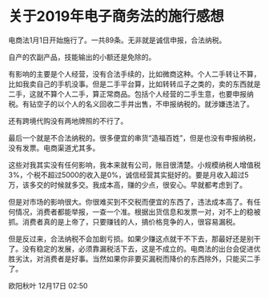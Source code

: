 # 关于2019年电子商务法的施行感想


电商法1月1日开始施行了。一共89条。无非就是诚信申报，合法纳税。

自产的农副产品，技能输出的小额还是免除的。

有影响的主要是个人经营，没有合法手续的，比如微商这种。个人二手转让不算，比如我卖自己的手机没事。但是二手平台算，比如转转瓜子之类的，卖的东西就是二手，这就不算个人二手，算正常商品。包括个人经营的二手生意，也要申报纳税。有钻空子的以个人的名义回收二手并出售，不申报纳税的。就涉嫌违法了。

还有跨境代购没有两地牌照的不行了。

最后一个就是不合法纳税的。很多便宜的串货“造福百姓”，但是也没有申报纳税，没有发票。电商渠道尤其多。

这些对我其实没有任何影响，我本来就有公司，账目很清楚。小规模纳税人增值税3%，个税不超过5000的收入是0%，诚信经营其实挺好的。要是月收入超过5万，该多交的时候就多交。我成本高，赚的少点，很安心。早就都考虑到了。

但是对市场的影响很大。你很难买到不交税而便宜的东西了，违法成本高了。有任何情况，消费者都能举报，一查一个准。根据出货信息和发票一对，对不上的稳被抓。消费者真的是上帝了，只要赚钱的人，搞价格竞争的人，很容易漏税。

但是反过来，合法纳税不会加剧亏损。如果少赚这点就干不下去，那最好还是别干了。没有稳定的发展，必须靠漏税活下去，这是不成立的。电商法的出台会促进优胜劣汰，对消费者是好事。当然如果你非要买漏税而降价的东西除外，只能买二手了。


欧阳秋叶 12月17日 02:50
